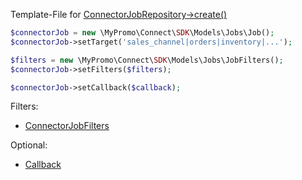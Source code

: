 Template-File for [ConnectorJobRepository->create()][ConnectorJobRepository]

```php
$connectorJob = new \MyPromo\Connect\SDK\Models\Jobs\Job();
$connectorJob->setTarget('sales_channel|orders|inventory|...');

$filters = new \MyPromo\Connect\SDK\Models\Jobs\JobFilters();
$connectorJob->setFilters($filters);

$connectorJob->setCallback($callback);

```

Filters:

* [ConnectorJobFilters][ConnectorJobFilters]

Optional:

* [Callback][Callback]

[Callback]: ../Callback.md

[ConnectorJobFilters]: JobFilters.md

[ConnectorJobRepository]: ../../Repositories/Jobs/JobRepository.md
